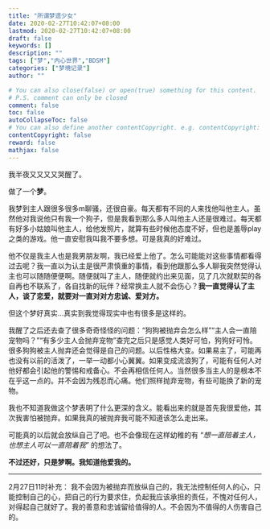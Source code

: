 ```yaml
---
title: "所谓梦遗少女"
date: 2020-02-27T10:42:07+08:00
lastmod: 2020-02-27T10:42:07+08:00
draft: false
keywords: []
description: ""
tags: ["梦","内心世界","BDSM"]
categories: ["梦境记录"]
author: ""

# You can also close(false) or open(true) something for this content.
# P.S. comment can only be closed
comment: false
toc: false
autoCollapseToc: false
# You can also define another contentCopyright. e.g. contentCopyright: "This is another copyright."
contentCopyright: false
reward: false
mathjax: false
---
```


<!--more-->


我半夜又又又又哭醒了。

做了一个**梦**。

我梦到主人跟很多很多m聊骚，还很自豪。每天都有不同的人来找他叫他主人。虽然他对我说他只有我一个狗子，但是我看到那么多人叫他主人还是很难过。每天都有好多小姑娘叫他主人，给他发照片，就算有些时候他态度不好，但也是羞辱play之类的游戏。他一直安慰我叫我不要多想。可是我真的好难过。

他不仅是我主人也是我男朋友啊，我已经爱上他了。怎么可能能对这些事情都看得过去呢？我一直以为认主是很严肃慎重的事情，看到他跟那么多人聊我突然觉得认主也可以随随便便啊。随便就叫了主人，随便就约出来见面，见了几次就默契的各自再也不联系了，各自找新的玩伴？经常换主人就不会伤心？**我一直觉得认了主人，谈了恋爱，就要对一直对对方忠诚、爱对方。**

但这个梦好真实…真实到我觉得现实中也有很多是这样的。

我醒了之后还去查了很多奇奇怪怪的问题：“狗狗被抛弃会怎么样”“主人会一直陪宠物吗？”“有多少主人会抛弃宠物”查完之后只是感觉人类好可怕，狗狗好可怜。很多狗狗被主人抛弃还会觉得是自己的问题。以后性格大变。如果易主了，可能再也没有以前的活泼了，一举一动都小心翼翼。如果变成流浪狗了，可能有任何人对他好都会引起他的警惕和戒备心。不会再相信任何人。当然很多当主人的是根本不在乎这一点的。并不会因为残忍而心痛。他们照样抛弃宠物，有些可能换了新的宠物。

我也不知道我做这个梦表明了什么更深的含义。能看出来的就是首先我很爱他，其次我害怕被抛弃。如果我真的被抛弃我可能不知道该怎么走出来。

可能真的以后就会放纵自己了吧。也不会像现在这样幼稚的有 “*想一直陪着主人，也想主人可以一直陪着我*” 的想法了。

**不过还好，只是梦啊。我知道他爱我的。**

---

2月27日11时补充：
我不会因为被抛弃而放纵自己的，我无法控制任何人的心，只能控制自己的心，把自己的行为要求住，负起我应该承担的责任，不愧对任何人，对得起自己就好了。我的善意和忠诚留给值得的人。不会因为不值得的人伤害自己的。
